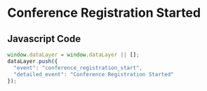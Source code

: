 # Conference Registration Started

### 

## Javascript Code
```js
window.dataLayer = window.dataLayer || [];
dataLayer.push({
  "event": "conference_registration_start",
  "detailed_event": "Conference Registration Started"
});
```








